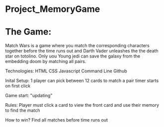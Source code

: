 # Project_MemoryGame
<h1>The Game:</h1>
Match Wars is a game where you match the corresponding characters together before the time runs out and Darth Vader unleashes the the death star on totolino. Only uou Young jedi can save the galaxy from the embedding doom by matching all pairs.

Technologies:
HTML
CSS
Javascript
Command Line
Github

Inital Setup:
1 player can pick between 12 cards to match a pair
timer starts on first click

Game start: "updating"

Rules:
Player must click a card to view the front card and use their memory to find the match 

How to win?
Find all matches before time runs out 

